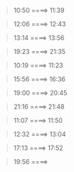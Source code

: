>10:50 ====> 11:39

>12:06 ====> 12:43

>13:14 ====> 13:56

>19:23 ====> 21:35

>10:19 ====> 11:23

>15:56 ====> 16:36

>19:00 ====> 20:45

>21:16 ====> 21:48

>11:07 ====> 11:50

>12:32 ====> 13:04

>17:13 ====> 17:52

>19:56 ====> 